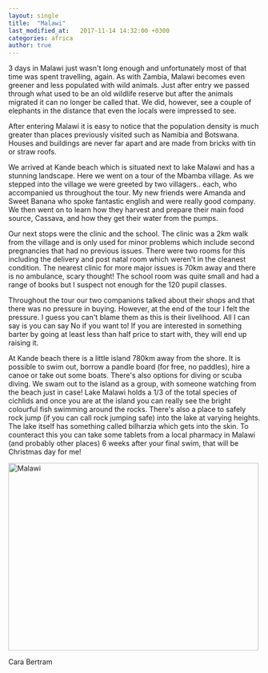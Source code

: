 ```yaml
---
layout: single
title:  "Malawi"
last_modified_at:   2017-11-14 14:32:00 +0300
categories: africa
author: true
---
```


3 days in Malawi just wasn't long enough and unfortunately most of that time was spent travelling, again. As with Zambia, Malawi becomes even greener and less populated with wild animals. Just after entry we passed through what used to be an old wildlife reserve but after the animals migrated it can no longer be called that. We did, however, see a couple of elephants in the distance that even the locals were impressed to see. 

After entering Malawi it is easy to notice that the population density is much greater than places previously visited such as Namibia and Botswana. Houses and buildings are never far apart and are made from bricks with tin or straw roofs. 

We arrived at Kande beach which is situated next to lake Malawi and has a stunning landscape. Here we went on a tour of the Mbamba village. As we stepped into the village we were greeted by two villagers.. each, who accompanied us throughout the tour. My new friends were Amanda and Sweet Banana who spoke fantastic english and were really good company. We then went on to learn how they harvest and prepare their main food source, Cassava, and how they get their water from the pumps. 

Our next stops were the clinic and the school. The clinic was a 2km walk from the village and is only used for minor problems which include second pregnancies that had no previous issues. There were two rooms for this including the delivery and post natal room which weren't in the cleanest condition. The nearest clinic for more major issues is 70km away and there is no ambulance, scary thought! The school room was quite small and had a range of books but I suspect not enough for the 120 pupil classes. 

Throughout the tour our two companions talked about their shops and that there was no pressure in buying. However, at the end of the tour I felt the pressure. I guess you can't blame them as this is their livelihood. All I can say is you can say No if you want to! If you are interested in something barter by going at least less than half price to start with, they will end up raising it. 

At Kande beach there is a little island 780km away from the shore. It is possible to swim out, borrow a pandle board (for free, no paddles), hire a canoe or take out some boats. There's also options for diving or scuba diving. We swam out to the island as a group, with someone watching from the beach just in case! Lake Malawi holds a 1/3 of the total species of cichlids and once you are at the island you can really see the bright colourful fish swimming around the rocks. There's also a place to safely rock jump (if you can call rock jumping safe) into the lake at varying heights. The lake itself has something called bilharzia which gets into the skin. To counteract this you can take some tablets from a local pharmacy in Malawi (and probably other places) 6 weeks after your final swim, that will be Christmas day for me! 

<a data-flickr-embed="true"  href="https://www.flickr.com/photos/141696511@N06/albums/72157667336988639" title="Malawi"><img src="https://farm5.staticflickr.com/4585/24128784907_bc26d72a5e.jpg" width="500" height="375" alt="Malawi"></a><script async src="//embedr.flickr.com/assets/client-code.js" charset="utf-8"></script>

Cara Bertram
